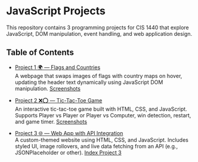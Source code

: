 # JavaScript Projects

This repository contains 3 programming projects for CIS 1440 that explore JavaScript, DOM manipulation, event handling, and web application design.

## Table of Contents

- [Project 1 🌍 — Flags and Countries](./pj1)  
  A webpage that swaps images of flags with country maps on hover, updating the header text dynamically using JavaScript DOM manipulation.
  [Screenshots](./pj1/screenshots)

- [Project 2 ❌⭕ — Tic-Tac-Toe Game](./pj2)  
  An interactive tic-tac-toe game built with HTML, CSS, and JavaScript. Supports Player vs Player or Player vs Computer, win detection, restart, and game timer.
  [Screenshots](./pj2/javascript%202proj%20tikitakito.pdf)

- [Project 3 🌐 — Web App with API Integration](./pj3)  
  A custom-themed website using HTML, CSS, and JavaScript. Includes styled UI, image rollovers, and live data fetching from an API (e.g., JSONPlaceholder or other).
  [Index Project 3](./pj3/SCREENSHOTS.pdf)

